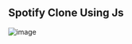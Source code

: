## Spotify Clone Using Js
![image](https://github.com/Nur-Adnan/Spotify-Clone-Using-Js/assets/56475820/c68fb806-f6bb-4069-8ee9-32a8b457cbc2)
